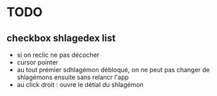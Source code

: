 # TODO

## checkbox shlagedex list

- si on reclic ne pas décocher
- cursor pointer
- au tout prémier sdhlagémon débloqué, on ne peut pas changer de shlagémons ensuite sans relancr l'app
- au click droit : ouvre le détial du shlagémon
